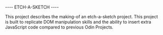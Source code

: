---- ETCH-A-SKETCH ----

This project describes the making-of an etch-a-sketch project. This project is built to replicate DOM manipulation skills and the ability to insert extra JavaScript code compared to previous Odin Projects.

